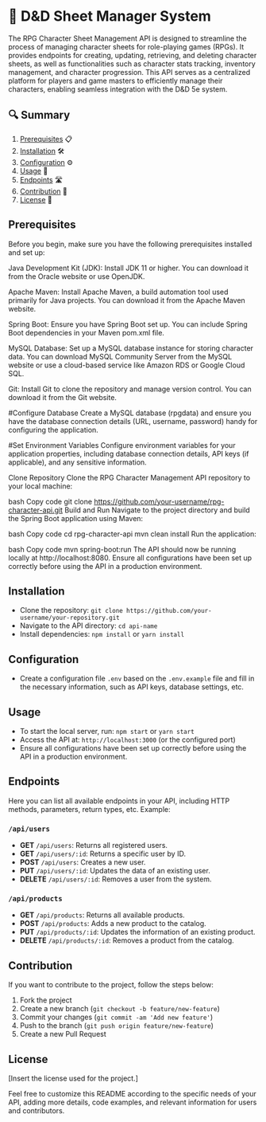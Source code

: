 # 🚀 D&D Sheet Manager System

The RPG Character Sheet Management API is designed to streamline the process of managing character sheets for role-playing games (RPGs). It provides endpoints for creating, updating, retrieving, and deleting character sheets, as well as functionalities such as character stats tracking, inventory management, and character progression. This API serves as a centralized platform for players and game masters to efficiently manage their characters, enabling seamless integration with the D&D 5e system.

## 🔍 Summary

1. [Prerequisites](#prerequisites) 📋
2. [Installation](#installation) 🛠️
3. [Configuration](#configuration) ⚙️
4. [Usage](#usage) 🚀
5. [Endpoints](#endpoints) 🛣️
6. [Contribution](#contribution) 🤝
7. [License](#license) 📝

## Prerequisites

Before you begin, make sure you have the following prerequisites installed and set up:

Java Development Kit (JDK): Install JDK 11 or higher. You can download it from the Oracle website or use OpenJDK.

Apache Maven: Install Apache Maven, a build automation tool used primarily for Java projects. You can download it from the Apache Maven website.

Spring Boot: Ensure you have Spring Boot set up. You can include Spring Boot dependencies in your Maven pom.xml file.

MySQL Database: Set up a MySQL database instance for storing character data. You can download MySQL Community Server from the MySQL website or use a cloud-based service like Amazon RDS or Google Cloud SQL.

Git: Install Git to clone the repository and manage version control. You can download it from the Git website.

#Configure Database
Create a MySQL database (rpgdata) and ensure you have the database connection details (URL, username, password) handy for configuring the application.

#Set Environment Variables
Configure environment variables for your application properties, including database connection details, API keys (if applicable), and any sensitive information.

Clone Repository
Clone the RPG Character Management API repository to your local machine:

bash
Copy code
git clone https://github.com/your-username/rpg-character-api.git
Build and Run
Navigate to the project directory and build the Spring Boot application using Maven:

bash
Copy code
cd rpg-character-api
mvn clean install
Run the application:

bash
Copy code
mvn spring-boot:run
The API should now be running locally at http://localhost:8080. Ensure all configurations have been set up correctly before using the API in a production environment.
## Installation

- Clone the repository: `git clone https://github.com/your-username/your-repository.git`
- Navigate to the API directory: `cd api-name`
- Install dependencies: `npm install` or `yarn install`

## Configuration

- Create a configuration file `.env` based on the `.env.example` file and fill in the necessary information, such as API keys, database settings, etc.

## Usage

- To start the local server, run: `npm start` or `yarn start`
- Access the API at: `http://localhost:3000` (or the configured port)
- Ensure all configurations have been set up correctly before using the API in a production environment.

## Endpoints

Here you can list all available endpoints in your API, including HTTP methods, parameters, return types, etc. Example:

### `/api/users`

- **GET** `/api/users`: Returns all registered users.
- **GET** `/api/users/:id`: Returns a specific user by ID.
- **POST** `/api/users`: Creates a new user.
- **PUT** `/api/users/:id`: Updates the data of an existing user.
- **DELETE** `/api/users/:id`: Removes a user from the system.

### `/api/products`

- **GET** `/api/products`: Returns all available products.
- **POST** `/api/products`: Adds a new product to the catalog.
- **PUT** `/api/products/:id`: Updates the information of an existing product.
- **DELETE** `/api/products/:id`: Removes a product from the catalog.

## Contribution

If you want to contribute to the project, follow the steps below:
1. Fork the project
2. Create a new branch (`git checkout -b feature/new-feature`)
3. Commit your changes (`git commit -am 'Add new feature'`)
4. Push to the branch (`git push origin feature/new-feature`)
5. Create a new Pull Request

## License

[Insert the license used for the project.]

Feel free to customize this README according to the specific needs of your API, adding more details, code examples, and relevant information for users and contributors.
